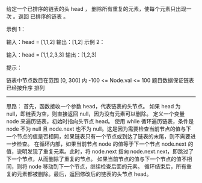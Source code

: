 给定一个已排序的链表的头 head ， 删除所有重复的元素，使每个元素只出现一次 。返回 已排序的链表 。

 

示例 1：


输入：head = [1,1,2]
输出：[1,2]
示例 2：


输入：head = [1,1,2,3,3]
输出：[1,2,3]
 

提示：

链表中节点数目在范围 [0, 300] 内
-100 <= Node.val <= 100
题目数据保证链表已经按升序 排列


------------

思路：
首先，函数接收一个参数 head，代表链表的头节点。
如果 head 为 null，即链表为空，则直接返回 null，因为没有元素可以删除。
定义一个变量 node 来遍历链表，初始时指向头节点 head。
使用 while 循环遍历链表，条件是 node 不为 null 且 node.next 也不为 null。这是因为需要检查当前节点的值与下一个节点的值是否相同，如果链表只有一个节点或到达了链表的末尾，则不需要进一步检查。
在循环内部，如果当前节点 node 的值等于下一个节点 node.next 的值，说明发现了重复元素。此时，将 node.next 指向 node.next.next，即跳过了下一个节点，从而删除了重复的节点。
如果当前节点的值与下一个节点的值不相同，则将 node 移动到下一个节点，继续检查后面的元素。
循环结束后，所有重复的元素都被删除。最后，返回修改后的链表的头节点 head。